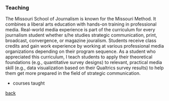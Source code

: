 

### Teaching

The Missouri School of Journalism is known for the Missouri Method. It combines a liberal arts education with hands-on training in professional media. Real-world media experience is part of the curriculum for every journalism student whether s/he studies strategic communication, print, broadcast, convergence, or magazine jouralism. Students receive class credits and gain work experience by working at various professional media organizations depending on their program sequence. As a student who appreciated this curriculum, I teach students to apply their theoretical foundations (e.g., quantitative survey designs) to relevant, practical media skill (e.g., data visualization based on their Qualtrics survey results) to help them get more prepared in the field of strategic communication.

* courses taught 






[back](./)
